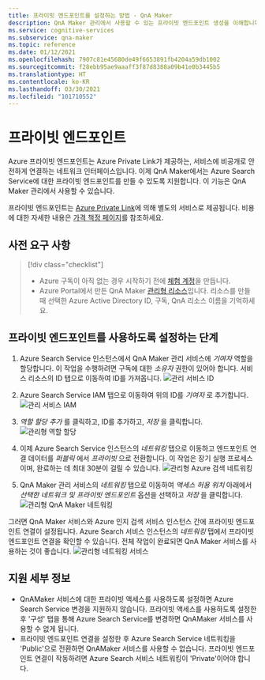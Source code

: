 ```yaml
---
title: 프라이빗 엔드포인트를 설정하는 방법 - QnA Maker
description: QnA Maker 관리에서 사용할 수 있는 프라이빗 엔드포인트 생성을 이해합니다.
ms.service: cognitive-services
ms.subservice: qna-maker
ms.topic: reference
ms.date: 01/12/2021
ms.openlocfilehash: 7907c81e45680de49f6653891fb4204a59db1002
ms.sourcegitcommit: f28ebb95ae9aaaff3f87d8388a09b41e0b3445b5
ms.translationtype: HT
ms.contentlocale: ko-KR
ms.lasthandoff: 03/30/2021
ms.locfileid: "101710552"
---
```

# <a name="private-endpoints"></a>프라이빗 엔드포인트

Azure 프라이빗 엔드포인트는 Azure Private Link가 제공하는, 서비스에 비공개로 안전하게 연결하는 네트워크 인터페이스입니다. 이제 QnA Maker에서는 Azure Search Service에 대한 프라이빗 엔드포인트를 만들 수 있도록 지원합니다. 이 기능은 QnA Maker 관리에서 사용할 수 있습니다. 

프라이빗 엔드포인트는 [Azure Private Link](../../private-link/private-link-overview.md)에 의해 별도의 서비스로 제공됩니다. 비용에 대한 자세한 내용은 [가격 책정 페이지](https://azure.microsoft.com/pricing/details/private-link/)를 참조하세요. 

## <a name="prerequisites"></a>사전 요구 사항
> [!div class="checklist"]
> * Azure 구독이 아직 없는 경우 시작하기 전에 [체험 계정](https://azure.microsoft.com/free/cognitive-services/)을 만듭니다.
> * Azure Portal에서 만든 QnA Maker [관리형 리소스](https://ms.portal.azure.com/#create/Microsoft.CognitiveServicesQnAMaker)입니다. 리소스를 만들 때 선택한 Azure Active Directory ID, 구독, QnA 리소스 이름을 기억하세요.

## <a name="steps-to-enable-private-endpoint"></a>프라이빗 엔드포인트를 사용하도록 설정하는 단계
1. Azure Search Service 인스턴스에서 QnA Maker 관리 서비스에 *기여자* 역할을 할당합니다. 이 작업을 수행하려면 구독에 대한 *소유자* 권한이 있어야 합니다. 서비스 리소스의 ID 탭으로 이동하여 ID를 가져옵니다.
![관리 서비스 ID](../QnAMaker/media/qnamaker-reference-private-endpoints/private-endpoint-identity.png)

2. Azure Search Service IAM 탭으로 이동하여 위의 ID를 *기여자* 로 추가합니다. ![관리 서비스 IAM](../QnAMaker/media/qnamaker-reference-private-endpoints/private-endpoint-access-control.png)

3. *역할 할당 추가* 를 클릭하고, ID를 추가하고, *저장* 을 클릭합니다.
![관리형 역할 할당](../QnAMaker/media/qnamaker-reference-private-endpoints/private-endpoint-role-assignment.png)

4. 이제 Azure Search Service 인스턴스의 *네트워킹* 탭으로 이동하고 엔드포인트 연결 데이터를 *퍼블릭* 에서 *프라이빗* 으로 전환합니다. 이 작업은 장기 실행 프로세스이며, 완료하는 데 최대 30분이 걸릴 수 있습니다. 
![관리형 Azure 검색 네트워킹](../QnAMaker/media/qnamaker-reference-private-endpoints/private-endpoint-networking.png)

5. QnA Maker 관리 서비스의 *네트워킹* 탭으로 이동하여 *액세스 허용 위치* 아래에서 *선택한 네트워크 및 프라이빗 엔드포인트* 옵션을 선택하고 *저장* 을 클릭합니다. 
![관리형 QnA Maker 네트워킹](../QnAMaker/media/qnamaker-reference-private-endpoints/private-endpoint-networking-2.png)

그러면 QnA Maker 서비스와 Azure 인지 검색 서비스 인스턴스 간에 프라이빗 엔드포인트 연결이 설정됩니다. Azure Search 서비스 인스턴스의 *네트워킹* 탭에서 프라이빗 엔드포인트 연결을 확인할 수 있습니다. 전체 작업이 완료되면 QnA Maker 서비스를 사용하는 것이 좋습니다. 
![관리형 네트워킹 서비스](../QnAMaker/media/qnamaker-reference-private-endpoints/private-endpoint-networking-3.png)


## <a name="support-details"></a>지원 세부 정보
 * QnAMaker 서비스에 대한 프라이빗 액세스를 사용하도록 설정하면 Azure Search Service 변경을 지원하지 않습니다. 프라이빗 액세스를 사용하도록 설정한 후 '구성' 탭을 통해 Azure Search Service를 변경하면 QnAMaker 서비스를 사용할 수 없게 됩니다.
 * 프라이빗 엔드포인트 연결을 설정한 후 Azure Search Service 네트워킹을 'Public'으로 전환하면 QnAMaker 서비스를 사용할 수 없습니다. 프라이빗 엔드포인트 연결이 작동하려면 Azure Search 서비스 네트워킹이 'Private'이어야 합니다.